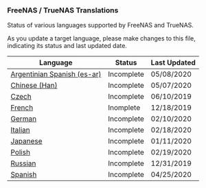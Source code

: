 ### FreeNAS / TrueNAS Translations

Status of various languages supported by FreeNAS and TrueNAS.

As you update a target language, please make changes to this file, indicating its status and last updated date.

| Language  | Status  |Last Updated|
| ------------ | ------------ |------------|
|[Argentinian Spanish (es-ar)](es-ar.po "Argentinian Spanish (es-ar)")|Incomplete|05/08/2020|
|[Chinese (Han)](zh-hans.po "Chinese (Han)")|Incomplete|05/07/2020|
|[Czech](cs.po "Czech")|Incomplete|06/10/2019|
|[French](fr.po "French")|Inomplete|12/18/2019|
|[German](de.po "German")|Incomplete|02/10/2020|
|[Italian](it.po "Italian")|Incomplete|02/18/2020|
|[Japanese](jp.po "Japanese")|Incomplete|01/11/2020|
|[Polish](pl.po "Polish")|Incomplete|02/19/2020|
|[Russian](ru.po "Russian")|Incomplete|12/31/2019|
|[Spanish](es.po "Spanish")|Incomplete|04/25/2020|
